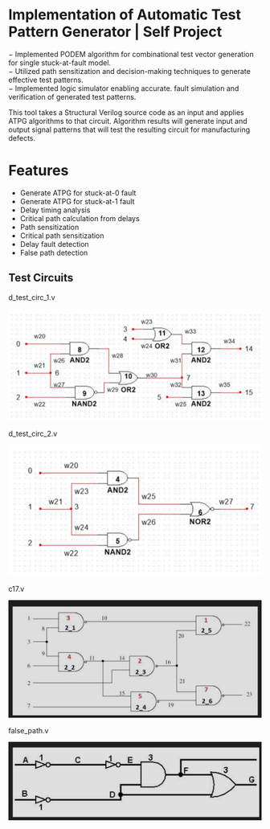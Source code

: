 #  Implementation of Automatic Test Pattern Generator | Self Project
− Implemented PODEM algorithm for combinational test vector generation for single stuck-at-fault model.<Br />
− Utilized path sensitization and decision-making techniques to generate effective test patterns.<Br />
− Implemented logic simulator enabling accurate. fault simulation and verification of generated test patterns.<Br />


This tool takes a Structural Verilog source code as an input and applies ATPG algorithms to that circuit. Algorithm results will generate input and output signal patterns that will test the resulting circuit for manufacturing defects.

# Features



- Generate ATPG for stuck-at-0 fault
- Generate ATPG for stuck-at-1 fault
- Delay timing analysis
- Critical path calculation from delays
- Path sensitization
- Critical path sensitization
- Delay fault detection
- False path detection


## Test Circuits

d_test_circ_1.v

![dcirc1](Resources/dcirc1.png)

d_test_circ_2.v

![dcirc2](Resources/dcirc2.png)

c17.v

![c17circ](Resources/c17circ.png)

false_path.v

![falsepathcirc](Resources/falsepathcirc.png)
